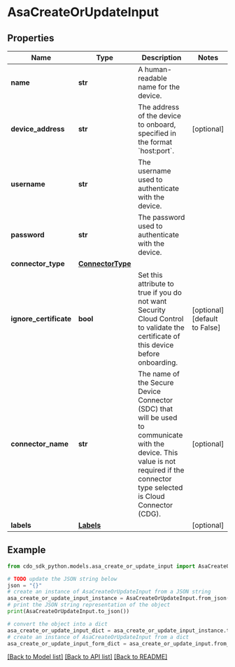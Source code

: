 # AsaCreateOrUpdateInput


## Properties

Name | Type | Description | Notes
------------ | ------------- | ------------- | -------------
**name** | **str** | A human-readable name for the device. | 
**device_address** | **str** | The address of the device to onboard, specified in the format &#x60;host:port&#x60;. | [optional] 
**username** | **str** | The username used to authenticate with the device. | 
**password** | **str** | The password used to authenticate with the device. | 
**connector_type** | [**ConnectorType**](ConnectorType.md) |  | 
**ignore_certificate** | **bool** | Set this attribute to true if you do not want Security Cloud Control to validate the certificate of this device before onboarding. | [optional] [default to False]
**connector_name** | **str** | The name of the Secure Device Connector (SDC) that will be used to communicate with the device. This value is not required if the connector type selected is Cloud Connector (CDG). | [optional] 
**labels** | [**Labels**](Labels.md) |  | [optional] 

## Example

```python
from cdo_sdk_python.models.asa_create_or_update_input import AsaCreateOrUpdateInput

# TODO update the JSON string below
json = "{}"
# create an instance of AsaCreateOrUpdateInput from a JSON string
asa_create_or_update_input_instance = AsaCreateOrUpdateInput.from_json(json)
# print the JSON string representation of the object
print(AsaCreateOrUpdateInput.to_json())

# convert the object into a dict
asa_create_or_update_input_dict = asa_create_or_update_input_instance.to_dict()
# create an instance of AsaCreateOrUpdateInput from a dict
asa_create_or_update_input_form_dict = asa_create_or_update_input.from_dict(asa_create_or_update_input_dict)
```
[[Back to Model list]](../README.md#documentation-for-models) [[Back to API list]](../README.md#documentation-for-api-endpoints) [[Back to README]](../README.md)


